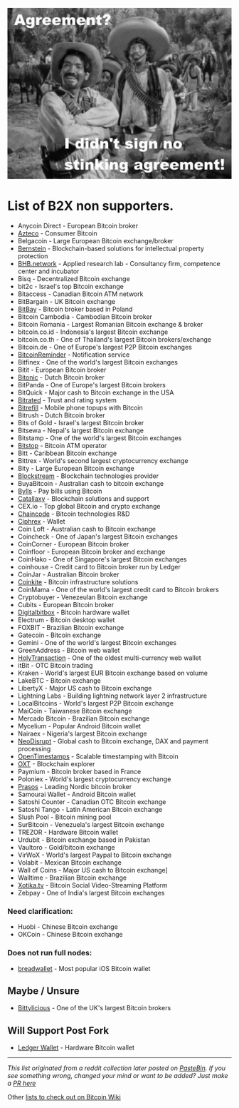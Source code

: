 
![](DG4IEcsUIAAje5w.jpg)

# List of B2X **non** supporters.

- Anycoin Direct - European Bitcoin broker
- [Azteco](https://azte.co) - Consumer Bitcoin
- Belgacoin - Large European Bitcoin exchange/broker
- [Bernstein](https://www.bernstein.io) - Blockchain-based solutions for intellectual property protection
- [BHB.network](http://bhb.network) - Applied research lab - Consultancy firm, competence center and incubator
- Bisq - Decentralized Bitcoin exchange
- bit2c - Israel's top Bitcoin exchange
- Bitaccess - Canadian Bitcoin ATM network
- BitBargain - UK Bitcoin exchange
- [BitBay](https://twitter.com/BitBayofficial/status/896085144913694720) - Bitcoin broker based in Poland
- Bitcoin Cambodia - Cambodian Bitcoin broker
- Bitcoin Romania - Largest Romanian Bitcoin exchange & broker
- bitcoin.co.id - Indonesia's largest Bitcoin exchange
- bitcoin.co.th - One of Thailand's largest Bitcoin brokers/exchange
- Bitcoin.de - One of Europe's largest P2P Bitcoin exchanges
- [BitcoinReminder](https://bitcoinreminder.com/informations/poli/) - Notification service
- Bitfinex - One of the world's largest Bitcoin exchanges
- Bitit - European Bitcoin broker
- [Bitonic](https://bitonic.nl/en/news/138/our-position-on-scaling-proposals) - Dutch Bitcoin broker
- BitPanda - One of Europe's largest Bitcoin brokers
- BitQuick - Major cash to Bitcoin exchange in the USA
- [Bitrated](https://medium.com/@shesek/why-i-dont-support-the-compromise-efforts-9d73a8cce6be) - Trust and rating system
- [Bitrefill](https://twitter.com/bitrefill/status/896300829841510400) - Mobile phone topups with Bitcoin
- Bitrush - Dutch Bitcoin broker
- Bits of Gold - Israel's largest Bitcoin broker
- Bitsewa - Nepal's largest Bitcoin exchange
- Bitstamp - One of the world's largest Bitcoin exchanges
- [Bitstop](https://twitter.com/bitstopofficial/status/895317733679669250) - Bitcoin ATM operator
- Bitt - Caribbean Bitcoin exchange
- Bittrex - World's second largest cryptocurrency exchange
- Bity - Large European Bitcoin exchange
- [Blockstream](http://blockstream.com) - Blockchain technologies provider
- BuyaBitcoin - Australian cash to bitcoin exchange
- [Bylls](https://twitter.com/francispouliot_/status/895682101911146497) - Pay bills using Bitcoin
- [Catallaxy](http://catallaxy.com) - Blockchain solutions and support
- CEX.io - Top global Bitcoin and crypto exchange
- [Chaincode](http://chaincode.com) - Bitcoin technologies R&D
- [Ciphrex](https://twitter.com/ciphrex/status/895161633005346817) - Wallet
- Coin Loft - Australian cash to Bitcoin exchange
- Coincheck - One of Japan's largest Bitcoin exchanges
- CoinCorner - European Bitcoin broker
- Coinfloor - European Bitcoin broker and exchange
- CoinHako - One of Singapore's largest Bitcoin exchanges
- coinhouse - Credit card to Bitcoin broker run by Ledger
- CoinJar - Australian Bitcoin broker
- [Coinkite](https://coinkite.com) - Bitcoin infrastructure solutions
- CoinMama - One of the world's largest credit card to Bitcoin brokers
- Cryptobuyer - Venezeulan Bitcoin exchange
- Cubits - European Bitcoin broker
- [Digitalbitbox](http://digitalbitbox.com) - Bitcoin hardware wallet
- Electrum - Bitcoin desktop wallet
- FOXBIT - Brazilian Bitcoin exchange
- Gatecoin - Bitcoin exchange
- Gemini - One of the world's largest Bitcoin exchanges
- GreenAddress - Bitcoin web wallet
- [HolyTransaction](https://holytransaction.com) - One of the oldest multi-currency web wallet
- itBit - OTC Bitcoin trading
- Kraken - World's largest EUR Bitcoin exchange based on volume
- LakeBTC - Bitcoin exchange
- LibertyX - Major US cash to Bitcoin exchange
- Lightning Labs - Building lightning network layer 2 infrastructure
- LocalBitcoins - World's largest P2P Bitcoin exchange
- MaiCoin - Taiwanese Bitcoin exchange
- Mercado Bitcoin - Brazilian Bitcoin exchange
- Mycelium - Popular Android Bitcoin wallet
- Nairaex - Nigeria's largest Bitcoin exchange
- [NeoDisrupt](https://neodisrupt.com) - Global cash to Bitcoin exchange, DAX and payment processing
- [OpenTimestamps](https://opentimestamps.org) - Scalable timestamping with Bitcoin
- [OXT](https://oxt.me) - Blockchain explorer
- Paymium - Bitcoin broker based in France
- Poloniex - World's largest cryptocurrency exchange
- [Prasos](https://twitter.com/technom4ge/status/895679121803685888) - Leading Nordic bitcoin broker
- Samourai Wallet - Android Bitcoin wallet
- Satoshi Counter - Canadian OTC Bitcoin exchange
- Satoshi Tango - Latin American Bitcoin exchange
- Slush Pool - Bitcoin mining pool
- SurBitcoin - Venezuela's largest Bitcoin exchange
- TREZOR - Hardware Bitcoin wallet
- Urdubit - Bitcoin exchange based in Pakistan
- Vaultoro - Gold/bitcoin exchange
- VirWoX - World's largest Paypal to Bitcoin exchange
- Volabit - Mexican Bitcoin exchange
- Wall of Coins - Major US cash to Bitcoin exchange]
- Walltime - Brazilian Bitcoin exchange
- [Xotika.tv](https://twitter.com/bitcoinerrorlog/status/895335674471043073) - Bitcoin Social Video-Streaming Platform
- Zebpay - One of India's largest Bitcoin exchanges

### Need clarification:

- Huobi - Chinese Bitcoin exchange
- OKCoin - Chinese Bitcoin exchange

### Does not run full nodes:

- [breadwallet](https://twitter.com/breadwalletapp/status/895368562096955392) - Most popular iOS Bitcoin wallet

## Maybe / Unsure

- [Bittylicious](https://twitter.com/Bittylicious_/status/896052556140380160) - One of the UK's largest Bitcoin brokers

## Will Support Post Fork

- [Ledger Wallet](https://twitter.com/BTChip/status/896056752948486148) - Hardware Bitcoin wallet

---
*This list originated from a reddit collection later posted on [PasteBin](https://pastebin.com/ek5V1grM).
If you see something wrong, changed your mind or want to be added? Just make a [PR here](https://github.com/nob2x/nob2x/pulls)*

Other [lists to check out on Bitcoin Wiki](https://en.bitcoin.it/wiki/Segwit_support)
